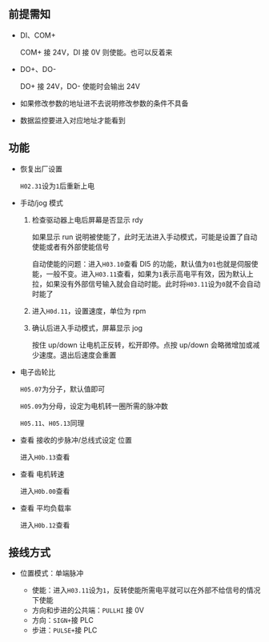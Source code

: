 ## 前提需知

- DI、COM+

    COM+ 接 24V，DI 接 0V 则使能。也可以反着来

- DO+、DO-

    DO+ 接 24V，DO- 使能时会输出 24V

- 如果修改参数的地址进不去说明修改参数的条件不具备
- 数据监控要进入对应地址才能看到

## 功能

- 恢复出厂设置

    `H02.31`设为`1`后重新上电

- 手动/jog 模式

    1. 检查驱动器上电后屏幕是否显示 rdy

        如果显示 run 说明被使能了，此时无法进入手动模式，可能是设置了自动使能或者有外部使能信号

        自动使能的问题：进入`H03.10`查看 DI5 的功能，默认值为`01`也就是伺服使能，一般不变。进入`H03.11`查看，如果为`1`表示高电平有效，因为默认上拉，如果没有外部信号输入就会自动时能。此时将`H03.11`设为`0`就不会自动时能了

    2. 进入`H0d.11`，设置速度，单位为 rpm
    3. 确认后进入手动模式，屏幕显示 jog

        按住 up/down 让电机正反转，松开即停。点按 up/down 会略微增加或减少速度。退出后速度会重置

- 电子齿轮比

    `H05.07`为分子，默认值即可

    `H05.09`为分母，设定为电机转一圈所需的脉冲数

    `H05.11`、`H05.13`同理

- 查看 接收的步脉冲/总线式设定 位置

    进入`H0b.13`查看

- 查看 电机转速

    进入`H0b.00`查看

- 查看 平均负载率

    进入`H0b.12`查看

## 接线方式

- 位置模式：单端脉冲

    - 使能：进入`H03.11`设为`1`，反转使能所需电平就可以在外部不给信号的情况下使能
    - 方向和步进的公共端：`PULLHI` 接 0V
    - 方向：`SIGN+`接 PLC
    - 步进：`PULSE+`接 PLC
